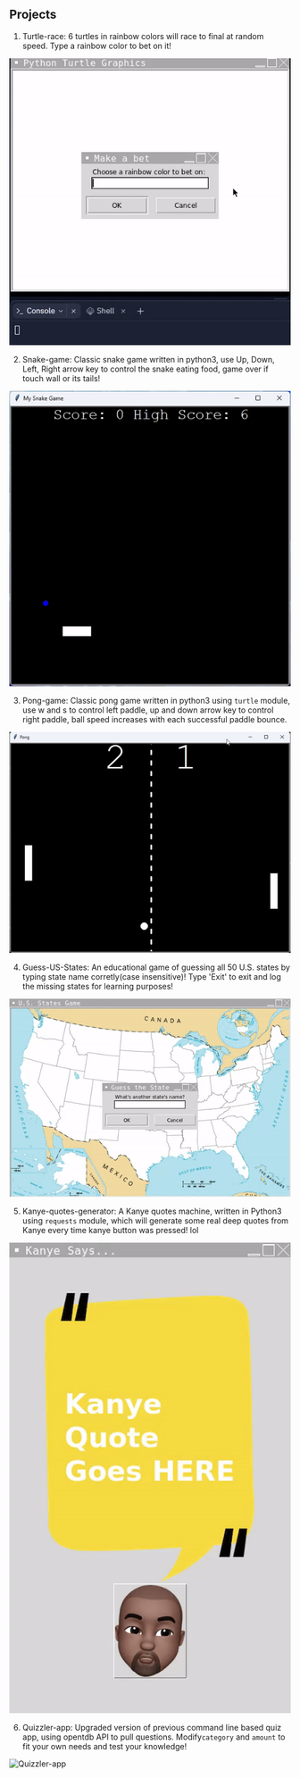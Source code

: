 ## Projects
1. Turtle-race: 6 turtles in rainbow colors will race to final at random speed. Type a rainbow color to bet on it!  

![Turtle-race](https://github.com/pserdarakin/PythonArcade-Collection/blob/main/gif/turtle-race.gif)  

2. Snake-game: Classic snake game written in python3, use Up, Down, Left, Right arrow key to control the snake eating food, game over if touch wall or its tails!  

![Snake-game](https://github.com/pserdarakin/PythonArcade-Collection/blob/main/gif/snake.gif)  

3. Pong-game: Classic pong game written in python3 using `turtle` module, use w and s to control left paddle, up and down arrow key to control right paddle, ball speed increases with each successful paddle bounce.  

![Pong-game](https://github.com/pserdarakin/PythonArcade-Collection/blob/main/gif/pong-game.gif)

4. Guess-US-States: An educational game of guessing all 50 U.S. states by typing state name corretly(case insensitive)!  Type 'Exit' to exit and log the missing states for learning purposes!  

![Guess-us-state](https://github.com/pserdarakin/PythonArcade-Collection/blob/main/gif/us-states-guess.gif)

5. Kanye-quotes-generator: A Kanye quotes machine, written in Python3 using `requests` module, which will generate some real deep quotes from Kanye every time kanye button was pressed! lol  

![kanye-quotes](https://github.com/pserdarakin/PythonArcade-Collection/blob/main/gif/quotes.gif)  

6. Quizzler-app: Upgraded version of previous command line based quiz app, using opentdb API to pull questions. Modify`category` and `amount` to fit your own needs and test your knowledge!  

![Quizzler-app](https://github.com/pserdarakin/PythonArcade-Collection/blob/main/gif/quizzler-app.gif) 
